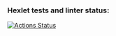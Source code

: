 ### Hexlet tests and linter status:
[![Actions Status](https://github.com/iPoolito/fullstack-javascript-project-138/actions/workflows/hexlet-check.yml/badge.svg)](https://github.com/iPoolito/fullstack-javascript-project-138/actions)